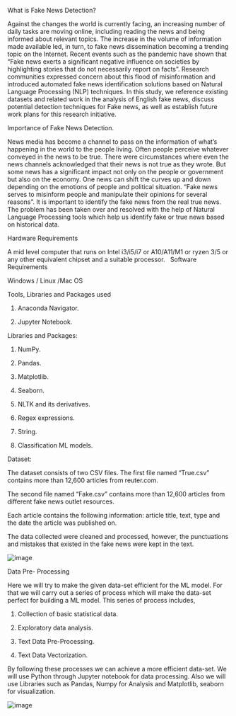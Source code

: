What is Fake News Detection?

Against the changes the world is currently facing, an increasing number of daily tasks are moving online, including reading the news and being informed about relevant topics. The increase in the volume of information made available led, in turn, to fake news dissemination becoming a trending topic on the Internet. Recent events such as the pandemic have shown that “Fake news exerts a significant negative influence on societies by highlighting stories that do not necessarily report on facts”. Research communities expressed concern about this flood  of  misinformation  and  introduced  automated fake  news  identification  solutions  based  on  Natural Language Processing (NLP) techniques. In this study, we reference existing datasets and related work in the analysis of English fake news, discuss potential detection techniques for Fake news, as well as establish future work plans for this research initiative.

Importance of Fake News Detection.

News media has become a channel to pass on the information of what’s happening in the world to the people living. Often people perceive whatever conveyed in the news to be true. There were circumstances where even the news channels acknowledged that their news is not true as they wrote. But some news has a significant impact not only on the people or government but also on the economy. One news can shift the curves up and down depending on the emotions of people and political situation.
	“Fake news serves to misinform people and manipulate their opinions for several reasons”.
	It is important to identify the fake news from the real true news. The problem has been taken over and resolved with the help of Natural Language Processing tools which help us identify fake or true news based on historical data. 

Hardware Requirements 

A mid level computer that runs on Intel i3/i5/i7 or A10/A11/M1 or ryzen 3/5 or any other equivalent chipset and a suitable processor.
 
Software Requirements 

Windows / Linux /Mac OS

Tools, Libraries and Packages used

1. Anaconda Navigator.

2. Jupyter Notebook.

Libraries and Packages:

1. NumPy.

2. Pandas.

3. Matplotlib.

4. Seaborn.

5. NLTK and its derivatives.

6. Regex expressions.

7. String.

8. Classification ML models.



Dataset:

The dataset consists of two CSV files. The first file named “True.csv” contains more than 12,600 articles from reuter.com. 

The second file named “Fake.csv” contains more than 12,600 articles from different fake news outlet resources. 

Each article contains the following information: article title, text, type and the date the article was published on. 

The data collected were cleaned and processed, however, the punctuations and mistakes that existed in the fake news were kept in the text.

![image](https://github.com/Anirudh-Shukla/Machine-Learning-Approaches-for-Misinformation-Detection/assets/136250552/f959169a-ab11-471b-ae36-0e576490a218)

Data Pre- Processing


Here we will try to make the given data-set efficient for the ML model. For that we will carry out a series of process which will make the data-set perfect for building a ML model. This series of process includes,
 
1. Collection of basic statistical data.

2. Exploratory data analysis.

3. Text Data Pre-Processing.

4. Text Data Vectorization.


By following these processes we can achieve a more efficient data-set. We will use Python through Jupyter notebook for data processing. Also we will use Libraries such as Pandas, Numpy for Analysis and Matplotlib, seaborn for visualization. 


![image](https://github.com/Anirudh-Shukla/Machine-Learning-Approaches-for-Misinformation-Detection/assets/136250552/75861fd9-0b8d-4f3a-9182-f75aacf752e0)
